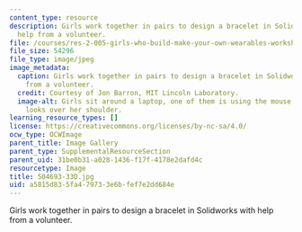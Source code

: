 ```yaml
---
content_type: resource
description: Girls work together in pairs to design a bracelet in Solidworks with
  help from a volunteer.
file: /courses/res-2-005-girls-who-build-make-your-own-wearables-workshop-spring-2015/a5815d835fa479733e6bfef7e2dd684e_504693-33D.jpg
file_size: 54296
file_type: image/jpeg
image_metadata:
  caption: Girls work together in pairs to design a bracelet in Solidworks with help
    from a volunteer.
  credit: Courtesy of Jon Barron, MIT Lincoln Laboratory.
  image-alt: Girls sit around a laptop, one of them is using the mouse. A volunteer
    looks over her shoulder.
learning_resource_types: []
license: https://creativecommons.org/licenses/by-nc-sa/4.0/
ocw_type: OCWImage
parent_title: Image Gallery
parent_type: SupplementalResourceSection
parent_uid: 31be0b31-a028-1436-f17f-4178e2dafd4c
resourcetype: Image
title: 504693-33D.jpg
uid: a5815d83-5fa4-7973-3e6b-fef7e2dd684e
---
```

Girls work together in pairs to design a bracelet in Solidworks with help from a volunteer.